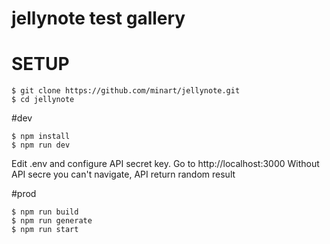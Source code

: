 # jellynote test gallery

# SETUP

```
$ git clone https://github.com/minart/jellynote.git
$ cd jellynote
```
#dev
```
$ npm install
$ npm run dev
```

Edit .env and configure API secret key.
Go to http://localhost:3000
Without API secre you can't navigate, API return random result

#prod
```
$ npm run build
$ npm run generate
$ npm run start
```

